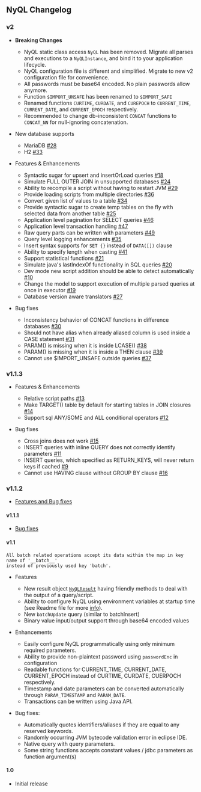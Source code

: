 ## NyQL Changelog

### v2
 * __Breaking Changes__
   * NyQL static class access `NyQL` has been removed. Migrate all parses and executions to
  a `NyQLInstance`, and bind it to your application lifecycle.
   * NyQL configuration file is different and simplified. Migrate to new v2 configuration file for convenience.
   * All passwords must be base64 encoded. No plain passwords allow anymore.
   * Function `$IMPORT_UNSAFE` has been renamed to `$IMPORT_SAFE`
   * Renamed functions `CURTIME`, `CURDATE`, and `CUREPOCH` to `CURRENT_TIME`, `CURRENT_DATE`, and `CURRENT_EPOCH` respectively.
   * Recommended to change db-inconsistent `CONCAT` functions to `CONCAT_NN` for null-ignoring concatenation.
   
 * New database supports
   * MariaDB [#28](https://github.com/VirtusaPolarisGTO/NyQL/issues/28)
   * H2 [#33](https://github.com/VirtusaPolarisGTO/NyQL/issues/33)
   
 * Features & Enhancements
    - Syntactic sugar for upsert and insertOrLoad queries [#18](https://github.com/VirtusaPolarisGTO/NyQL/issues/18)
    - Simulate FULL OUTER JOIN in unsupported databases [#24](https://github.com/VirtusaPolarisGTO/NyQL/issues/24)
    - Ability to recompile a script without having to restart JVM [#29](https://github.com/VirtusaPolarisGTO/NyQL/issues/29)
    - Provide loading scripts from multiple directories [#36](https://github.com/VirtusaPolarisGTO/NyQL/issues/36)
    - Convert given list of values to a table [#34](https://github.com/VirtusaPolarisGTO/NyQL/issues/34)
    - Provide syntactic sugar to create temp tables on the fly with selected data from another table [#25](https://github.com/VirtusaPolarisGTO/NyQL/issues/25)
    - Application level pagination for SELECT queries [#46](https://github.com/VirtusaPolarisGTO/NyQL/issues/46)
    - Application level transaction handling [#47](https://github.com/VirtusaPolarisGTO/NyQL/issues/47)
    - Raw query parts can be written with parameters [#49](https://github.com/VirtusaPolarisGTO/NyQL/issues/49)
    - Query level logging enhancements [#35](https://github.com/VirtusaPolarisGTO/NyQL/issues/35)
    - Insert syntax supports for `SET {}` instead of `DATA([])` clause
    - Ability to specify length when casting [#41](https://github.com/VirtusaPolarisGTO/NyQL/issues/41)
    - Support statistical functions [#21](https://github.com/VirtusaPolarisGTO/NyQL/issues/21)
    - Simulate java's lastIndexOf functionality in SQL queries [#20](https://github.com/VirtusaPolarisGTO/NyQL/issues/20)
    - Dev mode new script addition should be able to detect automatically [#10](https://github.com/VirtusaPolarisGTO/NyQL/issues/10)
    - Change the model to support execution of multiple parsed queries at once in executor [#19](https://github.com/VirtusaPolarisGTO/NyQL/issues/19)
    - Database version aware translators [#27](https://github.com/VirtusaPolarisGTO/NyQL/issues/27)
    
 * Bug fixes
   - Inconsistency behavior of CONCAT functions in difference databases [#30](https://github.com/VirtusaPolarisGTO/NyQL/issues/30)
   - Should not have alias when already aliased column is used inside a CASE statement [#31](https://github.com/VirtusaPolarisGTO/NyQL/issues/31)
   - PARAM() is missing when it is inside LCASE() [#38](https://github.com/VirtusaPolarisGTO/NyQL/issues/38)
   - PARAM() is missing when it is inside a THEN clause [#39](https://github.com/VirtusaPolarisGTO/NyQL/issues/39)
   - Cannot use $IMPORT_UNSAFE outside queries [#37](https://github.com/VirtusaPolarisGTO/NyQL/issues/37)
   
### v1.1.3
 * Features & Enhancements
   - Relative script paths [#13](https://github.com/VirtusaPolarisGTO/NyQL/issues/13)
   - Make TARGET() table by default for starting tables in JOIN closures [#14](https://github.com/VirtusaPolarisGTO/NyQL/issues/14)
   - Support sql ANY/SOME and ALL conditional operators [#12](https://github.com/VirtusaPolarisGTO/NyQL/issues/12)
 
 * Bug fixes
   - Cross joins does not work [#15](https://github.com/VirtusaPolarisGTO/NyQL/issues/15)
   - INSERT queries with inline QUERY does not correctly identify parameters [#11](https://github.com/VirtusaPolarisGTO/NyQL/issues/11)
   - INSERT queries, which specified as RETURN_KEYS, will never return keys if cached [#9](https://github.com/VirtusaPolarisGTO/NyQL/issues/9)
   - Cannot use HAVING clause without GROUP BY clause [#16](https://github.com/VirtusaPolarisGTO/NyQL/issues/16)
   
### v1.1.2
 * [Features and Bug fixes](https://github.com/VirtusaPolarisGTO/NyQL/issues?q=is%3Aissue+milestone%3Av1.1.2+is%3Aclosed)

#### v1.1.1
 
 * [Bug fixes](https://github.com/VirtusaPolarisGTO/NyQL/issues?q=is%3Aissue+milestone%3Av1.1.1+is%3Aclosed)


#### v1.1
    All batch related operations accept its data within the map in key name of '__batch__'
    instead of previously used key 'batch'.

  * Features
    * New result object [`NyQLResult`](docs/nyresult.md) having friendly methods to deal with the output of a query/script.
    * Ability to configure NyQL using environment variables at startup time (see Readme file for more [info](README.md#configuration-values-as-runtime-properties)).
    * New `batchUpdate` query (similar to batchInsert)
    * Binary value input/output support through base64 encoded values
    
  * Enhancements
    * Easily configure NyQL programmatically using only minimum required parameters.
    * Ability to provide non-plaintext password using `passwordEnc` in configuration
    * Readable functions for CURRENT_TIME, CURRENT_DATE, CURRENT_EPOCH instead of CURTIME, CURDATE, CUERPOCH respectively.
    * Timestamp and date parameters can be converted automatically through `PARAM_TIMESTAMP` and `PARAM_DATE`.  
    * Transactions can be written using Java API.
      
  * Bug fixes:
    * Automatically quotes identifiers/aliases if they are equal to any reserved keywords.
    * Randomly occurring JVM bytecode validation error in eclipse IDE.
    * Native query with query parameters.
    * Some string functions accepts constant values / jdbc parameters as function argument(s)
    
#### 1.0
  * Initial release